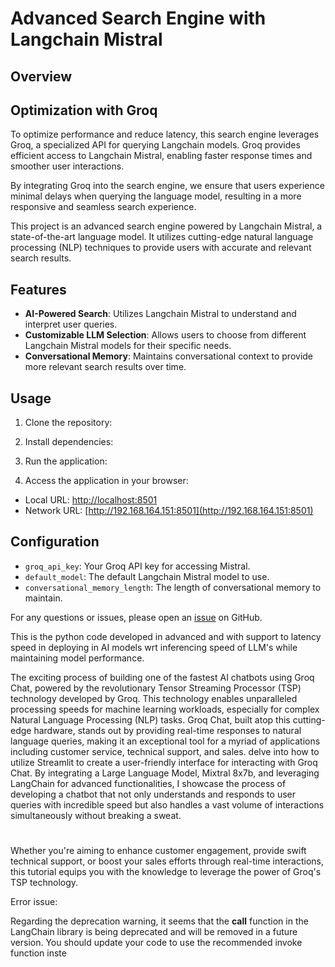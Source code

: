 # Advanced Search Engine with Langchain Mistral

## Overview
## Optimization with Groq

To optimize performance and reduce latency, this search engine leverages Groq, a specialized API for querying Langchain models. Groq provides efficient access to Langchain Mistral, enabling faster response times and smoother user interactions.

By integrating Groq into the search engine, we ensure that users experience minimal delays when querying the language model, resulting in a more responsive and seamless search experience.



This project is an advanced search engine powered by Langchain Mistral, a state-of-the-art language model. It utilizes cutting-edge natural language processing (NLP) techniques to provide users with accurate and relevant search results.

## Features

- **AI-Powered Search**: Utilizes Langchain Mistral to understand and interpret user queries.
- **Customizable LLM Selection**: Allows users to choose from different Langchain Mistral models for their specific needs.
- **Conversational Memory**: Maintains conversational context to provide more relevant search results over time.

## Usage

1. Clone the repository:



2. Install dependencies:


3. Run the application:

4. Access the application in your browser:

- Local URL: [http://localhost:8501](http://localhost:8501)
- Network URL: [http://192.168.164.151:8501](http://192.168.164.151:8501)

## Configuration



- `groq_api_key`: Your Groq API key for accessing Mistral.
- `default_model`: The default Langchain Mistral model to use.
- `conversational_memory_length`: The length of conversational memory to maintain.

For any questions or issues, please open an [issue](https://github.com/your_username/your_repo/issues) on GitHub.




This is the python code developed in advanced and with support to latency speed in deploying in AI models wrt inferencing speed of LLM's while maintaining model performance.

 The exciting process of building one of the fastest AI chatbots using Groq Chat, powered by the revolutionary Tensor Streaming Processor (TSP) technology developed by Groq. This technology enables unparalleled processing speeds for machine learning workloads, especially for complex Natural Language Processing (NLP) tasks. Groq Chat, built atop this cutting-edge hardware, stands out by providing real-time responses to natural language queries, making it an exceptional tool for a myriad of applications including customer service, technical support, and sales.
 delve into how to utilize Streamlit to create a user-friendly interface for interacting with Groq Chat. By integrating a Large Language Model, Mixtral 8x7b, and leveraging LangChain for advanced functionalities, I showcase the process of developing a chatbot that not only understands and responds to user queries with incredible speed but also handles a vast volume of interactions simultaneously without breaking a sweat.
 #

Whether you're aiming to enhance customer engagement, provide swift technical support, or boost your sales efforts through real-time interactions, this tutorial equips you with the knowledge to leverage the power of Groq's TSP technology. 


Error issue:

Regarding the deprecation warning, it seems that the __call__ function in the LangChain library is being deprecated and will be removed in a future version. You should update your code to use the recommended invoke function inste
